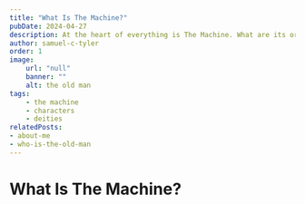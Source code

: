 ```yaml
---
title: "What Is The Machine?"
pubDate: 2024-04-27
description: At the heart of everything is The Machine. What are its origins and its purpose?
author: samuel-c-tyler
order: 1
image: 
    url: "null"
    banner: ""
    alt: the old man
tags: 
    - the machine
    - characters
    - deities
relatedPosts:
- about-me
- who-is-the-old-man 
---
```


# What Is The Machine?